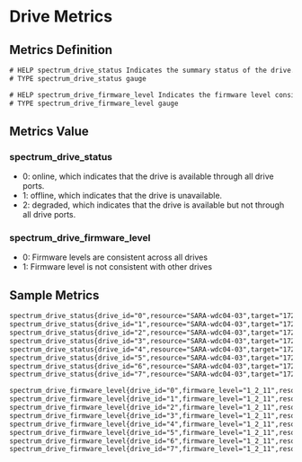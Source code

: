 # Drive Metrics

## Metrics Definition

```txt
# HELP spectrum_drive_status Indicates the summary status of the drive. 0-online; 1-offline; 2-degraded.
# TYPE spectrum_drive_status gauge

# HELP spectrum_drive_firmware_level Indicates the firmware level consistency of disks. 0-consistent; 1-inconsistent.
# TYPE spectrum_drive_firmware_level gauge
```

## Metrics Value

### spectrum_drive_status

- 0: online, which indicates that the drive is available through all drive ports.
- 1: offline, which indicates that the drive is unavailable.
- 2: degraded, which indicates that the drive is available but not through all drive ports.

### spectrum_drive_firmware_level

- 0: Firmware levels are consistent across all drives
- 1: Firmware level is not consistent with other drives

## Sample Metrics

```txt
spectrum_drive_status{drive_id="0",resource="SARA-wdc04-03",target="172.16.64.20"} 0
spectrum_drive_status{drive_id="1",resource="SARA-wdc04-03",target="172.16.64.20"} 0
spectrum_drive_status{drive_id="2",resource="SARA-wdc04-03",target="172.16.64.20"} 0
spectrum_drive_status{drive_id="3",resource="SARA-wdc04-03",target="172.16.64.20"} 0
spectrum_drive_status{drive_id="4",resource="SARA-wdc04-03",target="172.16.64.20"} 0
spectrum_drive_status{drive_id="5",resource="SARA-wdc04-03",target="172.16.64.20"} 0
spectrum_drive_status{drive_id="6",resource="SARA-wdc04-03",target="172.16.64.20"} 0
spectrum_drive_status{drive_id="7",resource="SARA-wdc04-03",target="172.16.64.20"} 0

spectrum_drive_firmware_level{drive_id="0",firmware_level="1_2_11",resource="SARA-wdc04-03",target="172.16.64.20"} 0
spectrum_drive_firmware_level{drive_id="1",firmware_level="1_2_11",resource="SARA-wdc04-03",target="172.16.64.20"} 0
spectrum_drive_firmware_level{drive_id="2",firmware_level="1_2_11",resource="SARA-wdc04-03",target="172.16.64.20"} 0
spectrum_drive_firmware_level{drive_id="3",firmware_level="1_2_11",resource="SARA-wdc04-03",target="172.16.64.20"} 0
spectrum_drive_firmware_level{drive_id="4",firmware_level="1_2_11",resource="SARA-wdc04-03",target="172.16.64.20"} 0
spectrum_drive_firmware_level{drive_id="5",firmware_level="1_2_11",resource="SARA-wdc04-03",target="172.16.64.20"} 0
spectrum_drive_firmware_level{drive_id="6",firmware_level="1_2_11",resource="SARA-wdc04-03",target="172.16.64.20"} 0
spectrum_drive_firmware_level{drive_id="7",firmware_level="1_2_11",resource="SARA-wdc04-03",target="172.16.64.20"} 0
```
